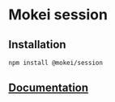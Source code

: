 # Mokei session

## Installation

```sh
npm install @mokei/session
```

## [Documentation](https://mokei.dev)